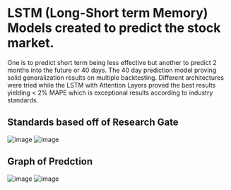 # LSTM (Long-Short term Memory) Models created to predict the stock market.
One is to predict short term being less effective but another to predict 2 months into the future or 40 days. The 40 day prediction model proving solid generalization results on multiple backtesting. Different architectures were tried while the LSTM with Attention Layers proved the best results yielding < 2% MAPE which is exceptional results according to industry standards.
## Standards based off of Research Gate
![image](https://github.com/user-attachments/assets/d9896209-8093-4e0c-91f8-6e3afd5d56ff)
![image](https://github.com/user-attachments/assets/4db5d59f-8e16-4c8f-b98d-ebc3b05908ad)

## Graph of Predction
![image](https://github.com/user-attachments/assets/574d8402-8eb8-41b0-8859-2b27faf6fc1b)
![image](https://github.com/user-attachments/assets/e75993b9-0389-402c-ad5b-ae0e704a986d)

